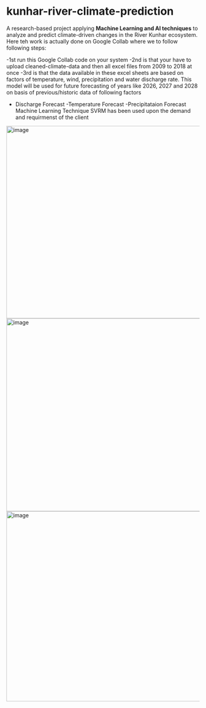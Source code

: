 # kunhar-river-climate-prediction
A research-based project applying **Machine Learning and AI techniques** to analyze and predict climate-driven changes in the River Kunhar ecosystem.  
Here teh work is actually done on Google Collab where we to follow following steps:

 -1st run this Google Collab code on your system
 -2nd is that your have to upload cleaned-climate-data and then all excel files from 2009 to 2018 at once
 -3rd is that the data available in these excel sheets are based on factors of temperature, wind, precipitation and water discharge rate.
This model will be used for future forecasting of years like 2026, 2027 and 2028 on basis of previous/historic data of following factors
 - Discharge Forecast
 -Temperature Forecast
 -Precipitataion Forecast
Machine Learning Technique SVRM has been used upon the demand and requirmenst of the client

<img width="1195" height="502" alt="image" src="https://github.com/user-attachments/assets/32ba4929-9372-473f-b65f-74d8cd1b308e" />
<img width="1196" height="503" alt="image" src="https://github.com/user-attachments/assets/09ec4030-ac06-4a1b-9e64-6670b503af99" />
<img width="1208" height="496" alt="image" src="https://github.com/user-attachments/assets/c241f6ca-b725-4525-83bd-a647de0a1b47" />
